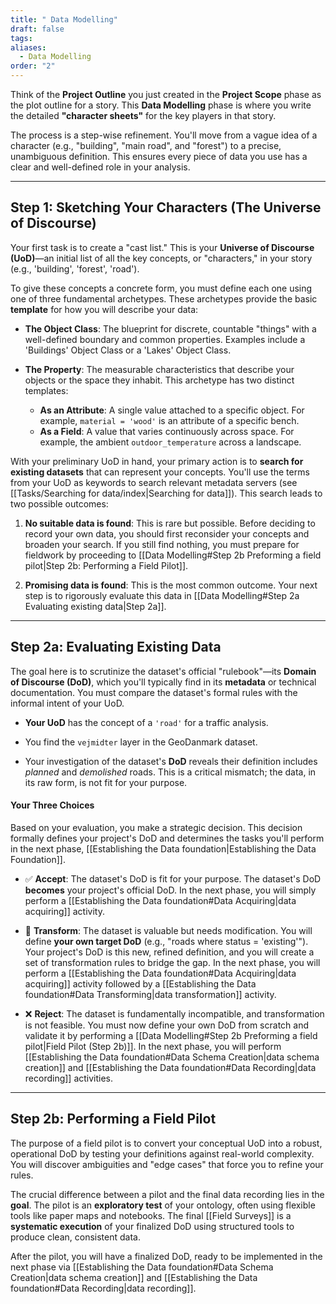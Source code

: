 ```yaml
---
title: " Data Modelling"
draft: false
tags:
aliases:
  - Data Modelling
order: "2"
---
```

Think of the **Project Outline** you just created in the **Project Scope** phase as the plot outline for a story. This **Data Modelling** phase is where you write the detailed **"character sheets"** for the key players in that story.

The process is a step-wise refinement. You'll move from a vague idea of a character (e.g.,  "building", "main road", and "forest") to a precise, unambiguous definition. This ensures every piece of data you use has a clear and well-defined role in your analysis.

---
## Step 1: Sketching Your Characters (The Universe of Discourse)

Your first task is to create a "cast list." This is your **Universe of Discourse (UoD)**—an initial list of all the key concepts, or "characters," in your story (e.g., 'building', 'forest', 'road').

To give these concepts a concrete form, you must define each one using one of three fundamental archetypes. These archetypes provide the basic **template** for how you will describe your data:

- **The Object Class**: The blueprint for discrete, countable "things" with a well-defined boundary and common properties. Examples include a 'Buildings' Object Class or a 'Lakes' Object Class.
    
- **The Property**: The measurable characteristics that describe your objects or the space they inhabit. This archetype has two distinct templates:
    - **As an Attribute**: A single value attached to a specific object. For example, `material = 'wood'` is an attribute of a specific bench.
    - **As a Field**: A value that varies continuously across space. For example, the ambient `outdoor_temperature` across a landscape.
        
With your preliminary UoD in hand, your primary action is to **search for existing datasets** that can represent your concepts. You'll use the terms from your UoD as keywords to search relevant metadata servers (see [[Tasks/Searching for data/index|Searching for data]]). This search leads to two possible outcomes:

1. **No suitable data is found**: This is rare but possible. Before deciding to record your own data, you should first reconsider your concepts and broaden your search. If you still find nothing, you must prepare for fieldwork by proceeding to [[Data Modelling#Step 2b Preforming a field pilot|Step 2b: Performing a Field Pilot]].
    
2. **Promising data is found**: This is the most common outcome. Your next step is to rigorously evaluate this data in [[Data Modelling#Step 2a Evaluating existing data|Step 2a]].
---
## Step 2a: Evaluating Existing Data

The goal here is to scrutinize the dataset's official "rulebook"—its **Domain of Discourse (DoD)**, which you'll typically find in its **metadata** or technical documentation. You must compare the dataset's formal rules with the informal intent of your UoD.

- **Your UoD** has the concept of a `'road'` for a traffic analysis.
    
- You find the `vejmidter` layer in the GeoDanmark dataset.
    
- Your investigation of the dataset's **DoD** reveals their definition includes _planned_ and _demolished_ roads. This is a critical mismatch; the data, in its raw form, is not fit for your purpose.
    
#### Your Three Choices

Based on your evaluation, you make a strategic decision. This decision formally defines your project's DoD and determines the tasks you'll perform in the next phase, [[Establishing the Data foundation|Establishing the Data Foundation]].

- ✅ **Accept**: The dataset's DoD is fit for your purpose. The dataset's DoD **becomes** your project's official DoD. In the next phase, you will simply perform a [[Establishing the Data foundation#Data Acquiring|data acquiring]] activity.
    
- 🔁 **Transform**: The dataset is valuable but needs modification. You will define **your own target DoD** (e.g., "roads where status = 'existing'"). Your project's DoD is this new, refined definition, and you will create a set of transformation rules to bridge the gap. In the next phase, you will perform a [[Establishing the Data foundation#Data Acquiring|data acquiring]] activity followed by a [[Establishing the Data foundation#Data Transforming|data transformation]] activity.
    
- ❌ **Reject**: The dataset is fundamentally incompatible, and transformation is not feasible. You must now define your own DoD from scratch and validate it by performing a [[Data Modelling#Step 2b Preforming a field pilot|Field Pilot (Step 2b)]]. In the next phase, you will perform [[Establishing the Data foundation#Data Schema Creation|data schema creation]] and [[Establishing the Data foundation#Data Recording|data recording]] activities.
---
## Step 2b: Performing a Field Pilot

The purpose of a field pilot is to convert your conceptual UoD into a robust, operational DoD by testing your definitions against real-world complexity. You will discover ambiguities and "edge cases" that force you to refine your rules.

The crucial difference between a pilot and the final data recording lies in the **goal**. The pilot is an **exploratory test** of your ontology, often using flexible tools like paper maps and notebooks. The final [[Field Surveys]] is a **systematic execution** of your finalized DoD using structured tools to produce clean, consistent data.

After the pilot, you will have a finalized DoD, ready to be implemented in the next phase via [[Establishing the Data foundation#Data Schema Creation|data schema creation]] and [[Establishing the Data foundation#Data Recording|data recording]].

